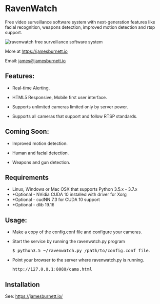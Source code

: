 # RavenWatch
Free video surveillance software system with next-generation features like facial recognition, weapons detection, improved motion detection and rtsp support.

![ravenwatch free surveillance software system](https://jamesburnett.io/wp-content/uploads/2020/01/ravenwatch-1.jpg)


More at https://jamesburnett.io

Email: james@jamesburnett.io


## Features:

- Real-time Alerting.

- HTML5 Responsive, Mobile first user interface.

- Supports unlimited cameras limited only by server power.

- Supports all cameras that support and follow RTSP standards. 


## Coming Soon:

- Improved motion detection.

- Human and facial detection.

- Weapons and gun detection.



## Requirements
  - Linux, Windows or Mac OSX that supports Python 3.5.x - 3.7.x
  - *Optional - NVidia CUDA 10 installed with driver for Xorg
  - *Optional - cudNN 7.3 for CUDA 10 support 
  - *Optional - dlib 19.16
  
 
## Usage:

- Make a copy of the config.conf file and configure your cameras.

- Start the service by running the ravenwatch.py program 
  <pre>$ python3.5 ~/ravenwatch.py /path/to/config.conf file.</pre>

- Point your browser to the server where ravenwatch.py is running.
  <pre>http://127.0.0.1:8080/cams.html</pre>

## Installation

See: https://jamesburnett.io/
